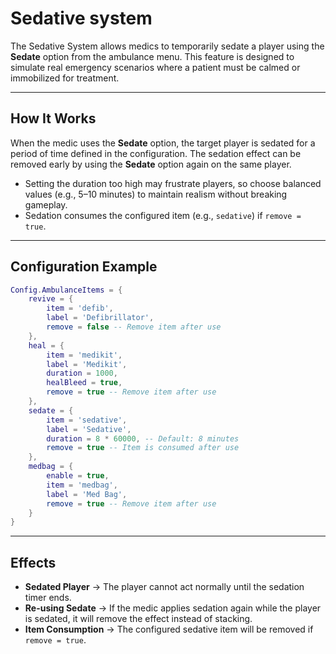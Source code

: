 # Sedative system

The Sedative System allows medics to temporarily sedate a player using the **Sedate** option from the ambulance menu. This feature is designed to simulate real emergency scenarios where a patient must be calmed or immobilized for treatment.

***

## How It Works

When the medic uses the **Sedate** option, the target player is sedated for a period of time defined in the configuration. The sedation effect can be removed early by using the **Sedate** option again on the same player.

* Setting the duration too high may frustrate players, so choose balanced values (e.g., 5–10 minutes) to maintain realism without breaking gameplay.
* Sedation consumes the configured item (e.g., `sedative`) if `remove = true`.

***

## Configuration Example

```lua
Config.AmbulanceItems = {
    revive = {
        item = 'defib',
        label = 'Defibrillator',
        remove = false -- Remove item after use
    },
    heal = {
        item = 'medikit',
        label = 'Medikit',
        duration = 1000,
        healBleed = true,
        remove = true -- Remove item after use
    },
    sedate = {
        item = 'sedative',
        label = 'Sedative',
        duration = 8 * 60000, -- Default: 8 minutes
        remove = true -- Item is consumed after use
    },
    medbag = {
        enable = true,
        item = 'medbag',
        label = 'Med Bag',
        remove = true -- Remove item after use
    }
}
```

***

## Effects

* **Sedated Player** → The player cannot act normally until the sedation timer ends.
* **Re-using Sedate** → If the medic applies sedation again while the player is sedated, it will remove the effect instead of stacking.
* **Item Consumption** → The configured sedative item will be removed if `remove = true`.
